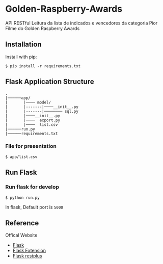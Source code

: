 # Golden-Raspberry-Awards

API RESTful Leitura da lista de indicados e vencedores da categoria Pior Filme do Golden Raspberry Awards

## Installation

Install with pip:

```
$ pip install -r requirements.txt
```

## Flask Application Structure 
```
.
|──────app/
|       |──── model/
|       |-------|────__init__.py
|       |-------|──────── sql.py
|       |────__init__.py
|       |────  export.py
|       |────  list.csv
|──────run.py
|──────requirements.txt

```
### File for presentation
```
$ app/list.csv
```

## Run Flask
### Run flask for develop
```
$ python run.py
```
In flask, Default port is `5000`

## Reference

Offical Website

- [Flask](http://flask.pocoo.org/)
- [Flask Extension](http://flask.pocoo.org/extensions/)
- [Flask restplus](http://flask-restplus.readthedocs.io/en/stable/)